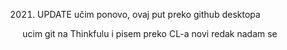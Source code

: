  
 2021. UPDATE
 učim ponovo, ovaj put preko github desktopa
 
 
 ucim git na Thinkfulu i pisem preko CL-a
novi redak nadam se
